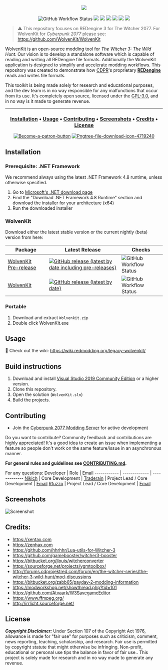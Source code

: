 <p align="center">
  <a href="https://wiki.redmodding.org/legacy-wolvenkit"><img src="https://media.discordapp.net/attachments/799324151756095559/1062086009573097512/wkit_splash.png?width=2160&height=592"/></a><br /><br />
  <img alt="GitHub Workflow Status" src="https://img.shields.io/github/actions/workflow/status/WolvenKit/WolvenKit-7/main.yml">
  <a href="https://github.com/WolvenKit/Wolvenkit-7/releases"><img src="https://img.shields.io/github/downloads/WolvenKit/WolvenKit-7/total"></a> 
  <a href="https://github.com/WolvenKit/WolvenKit-7/issues"><img src="https://img.shields.io/github/issues/WolvenKit/WolvenKit-7.svg"></a>
  <a href="https://github.com/WolvenKit/WolvenKit-7/network"><img src="https://img.shields.io/github/forks/WolvenKit/WolvenKit-7.svg"></a>
  <a href="https://github.com/WolvenKit/WolvenKit-7/stargazers"><img src="https://img.shields.io/github/stars/WolvenKit/WolvenKit-7.svg"></a>    
  <a href="https://raw.githubusercontent.com/WolvenKit/WolvenKit-7/main/LICENSE"><img src="https://img.shields.io/github/license/WolvenKit/WolvenKit-7.svg"></a>
  <a href="https://discord.gg/cp77modding"><img src="https://img.shields.io/discord/717692382849663036.svg?label=&logo=discord&logoColor=ffffff&color=7389D8&labelColor=6A7EC2"></a>
</p>

<p align="center">

> ⚠️ This repository focuses on REDengine 3 for The Witcher 2077. For WolvenKit for <em>Cyberpunk 2077</em> please see: https://github.com/WolvenKit/WolvenKit

WolvenKit is an open-source modding tool for <em>The Witcher 3: The Wild Hunt</em>. Our vision is to develop a standalone software which is capable of reading and writing all REDengine file formats. Additionally the WolvenKit application is designed to simplify and accelerate modding workflows. 
This repository was created to demonstrate how <a href="https://en.wikipedia.org/wiki/CD_Projekt">CDPR</a>'s proprietary <a href="https://en.wikipedia.org/wiki/CD_Projekt#REDengine"><strong>REDengine</strong></a> reads and writes file formats. 

This toolkit is being made solely for research and educational purposes, and the dev team is in no way responsible for any malfunctions that occur from its use.
It's completely open source, licensed under the <a href="https://github.com/WolvenKit/WolvenKit/blob/main/LICENSE">GPL-3.0</a>, and in no way is it made to generate revenue.
  
---
  
<h3 align="center">
  <a href="#installation">Installation</a> •
  <a href="#usage">Usage</a> •
  <a href="#contributing">Contributing</a> •
  <a href="#screenshots">Screenshots</a> •
  <a href="#credits">Credits</a> • 
  <a href="#license">License</a>
</h3>

<p align="center"> 
  <a href="https://patreon.com/traderain"><img src="https://i.ibb.co/RBZKRg4/Become-a-patron-button.png" alt="Become-a-patron-button" border="0"></a>
  <a href="https://github.com/WolvenKit/Wolvenkit-7/releases/latest"><img src="https://i.ibb.co/272nyjJ/Pngtree-file-download-icon-4719240.png" alt="Pngtree-file-download-icon-4719240" border="0"></a>  
</p>

  
## Installation

### Prerequisite: .NET Framework

We recommend always using the latest .NET Framework 4.8 runtime, unless otherwise specified. 

1. Go to [Microsoft's .NET download page](https://dotnet.microsoft.com/en-us/download/dotnet-framework/net48)
2. Find the "Download .NET Framework 4.8 Runtime" section and download the installer for your architecture (x64)
3. Run the downloaded installer

### WolvenKit

Download either the latest stable version or the current nightly (beta) version from here:

| Package | Latest Release | Checks  |
| ------- | ------------ | ----------------- |
| [WolvenKit Pre-release](https://github.com/WolvenKit/WolvenKit-7/releases) | [![GitHub release (latest by date including pre-releases)](https://img.shields.io/github/v/release/WolvenKit/Wolvenkit-7?include_prereleases)](https://img.shields.io/github/v/release/WolvenKit/Wolvenkit-7?include_prereleases) | ![GitHub Workflow Status](https://img.shields.io/github/actions/workflow/status/WolvenKit/WolvenKit-7/Nightly.yml) |
| [WolvenKit](https://github.com/WolvenKit/WolvenKit-7/releases/latest) | [![GitHub release (latest by date)](https://img.shields.io/github/v/release/WolvenKit/WolvenKit-7)](https://github.com/WolvenKit/WolvenKit-7/releases/latest) | ![GitHub Workflow Status](https://img.shields.io/github/actions/workflow/status/WolvenKit/WolvenKit-7/main.yml) | 


### Portable
1. Download and extract `Wolvenkit.zip`
2. Double click WolvenKit.exe

## Usage

📑 Check out the wiki: https://wiki.redmodding.org/legacy-wolvenkit/

## Build instructions
1. Download and install [Visual Studio 2019 Community Edition](https://www.visualstudio.com/) or a higher version.
2. Clone this repository.
3. Open the solution (`WolvenKit.sln`)
4. Build the projects.

## Contributing
- Join the [Cyberpunk 2077 Modding Server](discord.gg/Epkq79kd96) for active development

Do you want to contribute? Community feedback and contributions are highly appreciated!
It's a good idea to create an issue when implementing a feature so people don't work on the same feature/issue in an asynchronous manner.

**For general rules and guidelines see [CONTRIBUTING.md](/docs/CONTRIBUTING.md).**

For any questions:
Developer | Role | Email
------------ | ------------- | -------------
[Nikich](https://github.com/nikich340) | Core Development | 
[Traderain](https://github.com/Traderain) | Project Lead / Core Development | [Email](mailto:hambalko.bence@gmail.com) 
[Rfuzzo](https://github.com/rfuzzo) | Project Lead / Core Development | [Email](mailto:r.fuzzo@gmail.com) 


## Screenshots

![Screenshot](/assets/screenshot.png)

## Credits:

- https://xentax.com
- https://zenhax.com
- https://github.com/hhrhhr/Lua-utils-for-Witcher-3
- https://github.com/gamebooster/witcher3-booster
- https://bitbucket.org/jlouis/witcherconverter
- https://sourceforge.net/projects/vgmtoolbox/
- http://forums.cdprojektred.com/forum/en/the-witcher-series/the-witcher-3-wild-hunt/mod-discussions
- https://bitbucket.org/zabb65/payday-2-modding-information
- https://modworkshop.net/showthread.php?tid=101
- https://github.com/Atvaark/W3SavegameEditor
- https://www.ffmpeg.org/
- http://irrlicht.sourceforge.net/

## License

***Copyright Disclaimer:*** Under Section 107 of the Copyright Act 1976, allowance is made for "fair use" for purposes such as criticism, comment, news reporting, teaching, scholarship, and research. Fair use is permitted by copyright statute that might otherwise be infringing. Non-profit, educational or personal use tips the balance in favor of fair use.. This project is solely made for research and in no way made to generate any revenue.
